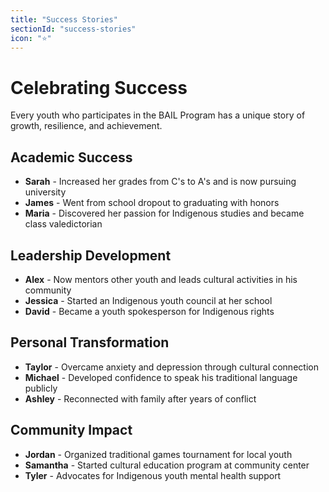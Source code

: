```yaml
---
title: "Success Stories"
sectionId: "success-stories"
icon: "⭐"
---
```


# Celebrating Success

Every youth who participates in the BAIL Program has a unique story of growth, resilience, and achievement.

## Academic Success

- **Sarah** - Increased her grades from C's to A's and is now pursuing university
- **James** - Went from school dropout to graduating with honors
- **Maria** - Discovered her passion for Indigenous studies and became class valedictorian

## Leadership Development

- **Alex** - Now mentors other youth and leads cultural activities in his community
- **Jessica** - Started an Indigenous youth council at her school
- **David** - Became a youth spokesperson for Indigenous rights

## Personal Transformation

- **Taylor** - Overcame anxiety and depression through cultural connection
- **Michael** - Developed confidence to speak his traditional language publicly
- **Ashley** - Reconnected with family after years of conflict

## Community Impact

- **Jordan** - Organized traditional games tournament for local youth
- **Samantha** - Started cultural education program at community center
- **Tyler** - Advocates for Indigenous youth mental health support